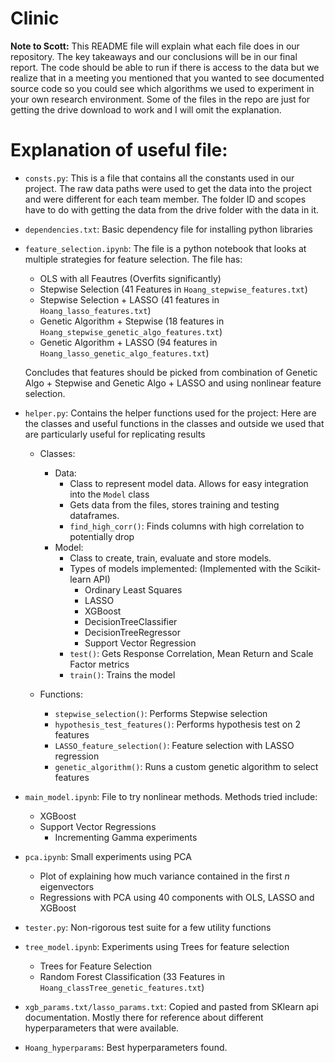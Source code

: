 # Clinic

**Note to Scott:**  This README file will explain what each file does in our repository.  The key takeaways and our conclusions will be in our final report. The code should be able to run if there is access to the data but we realize that in a meeting you mentioned that you wanted to see documented source code so you could see which algorithms we used to experiment in your own research environment.  Some of the files in the repo are just for getting the drive download to work and I will omit the explanation. 

# Explanation of useful file: 

  - `consts.py`: This is a file that contains all the constants used in our project. The raw data paths were used to get the data into the project and were different for each team member. The folder ID and scopes have to do with getting the data from the drive folder with the data in it. 
  
  - `dependencies.txt`: Basic dependency file for installing python libraries
  - `feature_selection.ipynb`: The file is a python notebook that looks at multiple strategies for feature selection. The file has:
  	- OLS with all Feautres (Overfits significantly)
  	- Stepwise Selection (41 Features in `Hoang_stepwise_features.txt`)
  	- Stepwise Selection + LASSO (41 features in `Hoang_lasso_features.txt`)
  	- Genetic Algorithm + Stepwise (18 features in `Hoang_stepwise_genetic_algo_features.txt`)
  	- Genetic Algorithm + LASSO (94 features in `Hoang_lasso_genetic_algo_features.txt`)
  	
  	Concludes that features should be picked from combination of Genetic Algo + Stepwise and Genetic Algo + LASSO and using nonlinear feature selection. 
  - `helper.py`: Contains the helper functions used for the project: 
   Here are the classes and useful functions in the classes and outside we used that are particularly useful for replicating results
  	- Classes:
  		- Data: 
  			- Class to represent model data. Allows for easy integration into the `Model` class
  			- Gets data from the files, stores training and testing dataframes. 
  			- `find_high_corr()`: Finds columns with high correlation to potentially drop
  		- Model:
  			- Class to create, train, evaluate and store models. 
  			- Types of models implemented: (Implemented with the Scikit-learn API)
  				- Ordinary Least Squares
  				- LASSO
  				- XGBoost
  				- DecisionTreeClassifier
  				- DecisionTreeRegressor
  				- Support Vector Regression 
  			- `test()`: Gets Response Correlation, Mean Return and Scale Factor metrics
  			- `train()`: Trains the model
  			
  	- Functions: 
  		- `stepwise_selection()`: Performs Stepwise selection
  		- `hypothesis_test_features()`: Performs hypothesis test on 2 features
  		- `LASSO_feature_selection()`: Feature selection with LASSO regression
  		- `genetic_algorithm()`: Runs a custom genetic algorithm to select features
  		
  - `main_model.ipynb`: File to try nonlinear methods. Methods tried include:
  	- XGBoost
  	- Support Vector Regressions
  		- Incrementing Gamma experiments
  - `pca.ipynb`: Small experiments using PCA
  	- Plot of explaining how much variance contained in the first $n$ eigenvectors
  	- Regressions with PCA using 40 components with OLS, LASSO and XGBoost
  - `tester.py`: Non-rigorous test suite for a few utility functions
  - `tree_model.ipynb`: Experiments using Trees for feature selection 
  	- Trees for Feature Selection 
  	- Random Forest Classification (33 Features in `Hoang_classTree_genetic_features.txt`)
  - `xgb_params.txt/lasso_params.txt`: Copied and pasted from SKlearn api documentation. Mostly there for reference about different hyperparameters that were available. 
  - `Hoang_hyperparams`: Best hyperparameters found. 
